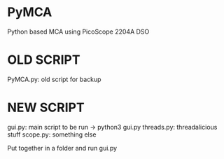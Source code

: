 # PyMCA
Python based MCA using PicoScope 2204A DSO

# OLD SCRIPT
PyMCA.py: old script for backup

# NEW SCRIPT
gui.py: main script to be run -> python3 gui.py
threads.py: threadalicious stuff
scope.py: something else

Put together in a folder and run gui.py
